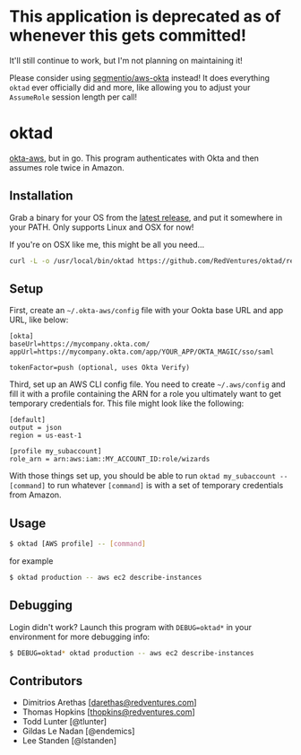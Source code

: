 # This application is deprecated as of whenever this gets committed!

It'll still continue to work, but I'm not planning on maintaining it! 

Please consider using [segmentio/aws-okta](https://github.com/segmentio/aws-okta) instead! It does everything `oktad` ever officially did and more, like allowing you to adjust your `AssumeRole` session length per call!

# oktad

[okta-aws](https://github.com/RedVentures/okta-aws), but in go. This program authenticates with Okta and then assumes role twice in Amazon.

## Installation

Grab a binary for your OS from the [latest release](https://github.com/RedVentures/oktad/releases/latest), and put it somewhere in your PATH. Only supports Linux and OSX for now!

If you're on OSX like me, this might be all you need...

```sh
curl -L -o /usr/local/bin/oktad https://github.com/RedVentures/oktad/releases/download/`curl -v 'https://github.com/RedVentures/oktad/releases/latest' 2>&1 | grep Location | grep -E -o 'v[0-9]+\.[0-9]+\.[0-9]+'`/oktad-darwin-amd64 && chmod +x /usr/local/bin/oktad
```

## Setup

First, create an `~/.okta-aws/config` file with your Ookta base URL and app URL, like below:

```
[okta]
baseUrl=https://mycompany.okta.com/
appUrl=https://mycompany.okta.com/app/YOUR_APP/OKTA_MAGIC/sso/saml

tokenFactor=push (optional, uses Okta Verify)
```

Third, set up an AWS CLI config file. You need to create `~/.aws/config` and fill it with a profile containing the ARN for a role you ultimately want to get temporary credentials for. This file might look like the following:

```
[default]
output = json
region = us-east-1

[profile my_subaccount]
role_arn = arn:aws:iam::MY_ACCOUNT_ID:role/wizards
```

With those things set up, you should be able to run `oktad my_subaccount -- [command]` to run whatever `[command]` is with a set of temporary credentials from Amazon.


## Usage

```sh
$ oktad [AWS profile] -- [command]
```

for example

```sh
$ oktad production -- aws ec2 describe-instances
```

## Debugging

Login didn't work? Launch this program with `DEBUG=oktad*` in your environment for more debugging info:

```sh
$ DEBUG=oktad* oktad production -- aws ec2 describe-instances
```

## Contributors

- Dimitrios Arethas [darethas@redventures.com]
- Thomas Hopkins [thopkins@redventures.com]
- Todd Lunter [@tlunter]
- Gildas Le Nadan [@endemics]
- Lee Standen [@lstanden]
